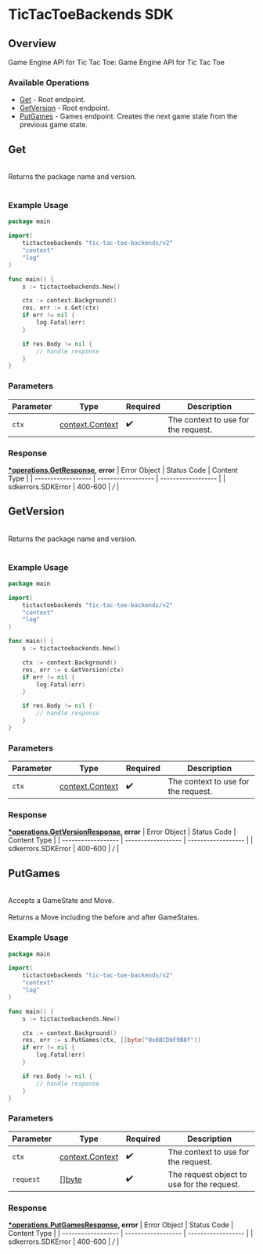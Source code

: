 # TicTacToeBackends SDK


## Overview

Game Engine API for Tic Tac Toe: Game Engine API for Tic Tac Toe

### Available Operations

* [Get](#get) - Root endpoint.
* [GetVersion](#getversion) - Root endpoint.
* [PutGames](#putgames) - Games endpoint. Creates the next game state from the previous game state.

## Get

<br/>Returns the package name and version.<br/><br/>

### Example Usage

```go
package main

import(
	tictactoebackends "tic-tac-toe-backends/v2"
	"context"
	"log"
)

func main() {
    s := tictactoebackends.New()

    ctx := context.Background()
    res, err := s.Get(ctx)
    if err != nil {
        log.Fatal(err)
    }

    if res.Body != nil {
        // handle response
    }
}
```

### Parameters

| Parameter                                             | Type                                                  | Required                                              | Description                                           |
| ----------------------------------------------------- | ----------------------------------------------------- | ----------------------------------------------------- | ----------------------------------------------------- |
| `ctx`                                                 | [context.Context](https://pkg.go.dev/context#Context) | :heavy_check_mark:                                    | The context to use for the request.                   |


### Response

**[*operations.GetResponse](../../pkg/models/operations/getresponse.md), error**
| Error Object       | Status Code        | Content Type       |
| ------------------ | ------------------ | ------------------ |
| sdkerrors.SDKError | 400-600            | */*                |

## GetVersion

<br/>Returns the package name and version.<br/><br/>

### Example Usage

```go
package main

import(
	tictactoebackends "tic-tac-toe-backends/v2"
	"context"
	"log"
)

func main() {
    s := tictactoebackends.New()

    ctx := context.Background()
    res, err := s.GetVersion(ctx)
    if err != nil {
        log.Fatal(err)
    }

    if res.Body != nil {
        // handle response
    }
}
```

### Parameters

| Parameter                                             | Type                                                  | Required                                              | Description                                           |
| ----------------------------------------------------- | ----------------------------------------------------- | ----------------------------------------------------- | ----------------------------------------------------- |
| `ctx`                                                 | [context.Context](https://pkg.go.dev/context#Context) | :heavy_check_mark:                                    | The context to use for the request.                   |


### Response

**[*operations.GetVersionResponse](../../pkg/models/operations/getversionresponse.md), error**
| Error Object       | Status Code        | Content Type       |
| ------------------ | ------------------ | ------------------ |
| sdkerrors.SDKError | 400-600            | */*                |

## PutGames

<br/>Accepts a GameState and Move.<br/><br/>Returns a Move including the before and after GameStates.<br/>

### Example Usage

```go
package main

import(
	tictactoebackends "tic-tac-toe-backends/v2"
	"context"
	"log"
)

func main() {
    s := tictactoebackends.New()

    ctx := context.Background()
    res, err := s.PutGames(ctx, []byte("0x8BCDbF9B8f"))
    if err != nil {
        log.Fatal(err)
    }

    if res.Body != nil {
        // handle response
    }
}
```

### Parameters

| Parameter                                             | Type                                                  | Required                                              | Description                                           |
| ----------------------------------------------------- | ----------------------------------------------------- | ----------------------------------------------------- | ----------------------------------------------------- |
| `ctx`                                                 | [context.Context](https://pkg.go.dev/context#Context) | :heavy_check_mark:                                    | The context to use for the request.                   |
| `request`                                             | [[]byte](../../.md)                                   | :heavy_check_mark:                                    | The request object to use for the request.            |


### Response

**[*operations.PutGamesResponse](../../pkg/models/operations/putgamesresponse.md), error**
| Error Object       | Status Code        | Content Type       |
| ------------------ | ------------------ | ------------------ |
| sdkerrors.SDKError | 400-600            | */*                |
